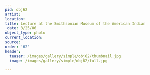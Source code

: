 ```yaml
---
pid: obj62
artist:
location:
title: Lecture at the Smithsonian Museum of the American Indian
_date: 3/25/06
object_type: photo
current_location:
source:
order: '62'
header:
  teaser: /images/gallery/simple/obj62/thumbnail.jpg
  image: /images/gallery/simple/obj62/full.jpg

---
```

